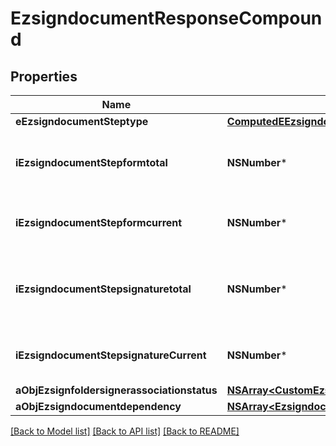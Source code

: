 # EzsigndocumentResponseCompound

## Properties
Name | Type | Description | Notes
------------ | ------------- | ------------- | -------------
**eEzsigndocumentSteptype** | [**ComputedEEzsigndocumentSteptype***](ComputedEEzsigndocumentSteptype.md) |  | 
**iEzsigndocumentStepformtotal** | **NSNumber*** | The total number of steps in the form filling phase | 
**iEzsigndocumentStepformcurrent** | **NSNumber*** | The current step in the form filling phase | 
**iEzsigndocumentStepsignaturetotal** | **NSNumber*** | The total number of steps in the signature filling phase | 
**iEzsigndocumentStepsignatureCurrent** | **NSNumber*** | The current step in the signature phase | 
**aObjEzsignfoldersignerassociationstatus** | [**NSArray&lt;CustomEzsignfoldersignerassociationstatusResponse&gt;***](CustomEzsignfoldersignerassociationstatusResponse.md) |  | 
**aObjEzsigndocumentdependency** | [**NSArray&lt;EzsigndocumentdependencyResponse&gt;***](EzsigndocumentdependencyResponse.md) |  | [optional] 

[[Back to Model list]](../README.md#documentation-for-models) [[Back to API list]](../README.md#documentation-for-api-endpoints) [[Back to README]](../README.md)


